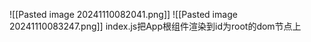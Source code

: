 ![[Pasted image 20241110082041.png]]
![[Pasted image 20241110083247.png]]
index.js把App根组件渲染到id为root的dom节点上